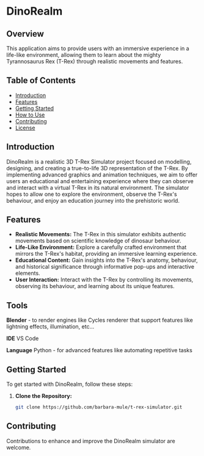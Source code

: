 # DinoRealm

## Overview
This application aims to provide users with an immersive experience in a life-like environment, allowing them to learn about the mighty Tyrannosaurus Rex (T-Rex) through realistic movements and features.

## Table of Contents

- [Introduction](#introduction)
- [Features](#features)
- [Getting Started](#getting-started)
- [How to Use](#how-to-use)
- [Contributing](#contributing)
- [License](#license)

## Introduction

DinoRealm is a realistic 3D T-Rex Simulator project focused on modelling, designing, and creating a true-to-life 3D representation of the T-Rex. By implementing advanced graphics and animation techniques, we aim to offer users an educational and entertaining experience where they can observe and interact with a virtual T-Rex in its natural environment. The simulator hopes to allow one to explore the environment, observe the T-Rex's behaviour, and enjoy an education journey into the prehistoric world.

## Features

- **Realistic Movements:** The T-Rex in this simulator exhibits authentic movements based on scientific knowledge of dinosaur behaviour.
- **Life-Like Environment:** Explore a carefully crafted environment that mirrors the T-Rex's habitat, providing an immersive learning experience.
- **Educational Content:** Gain insights into the T-Rex's anatomy, behaviour, and historical significance through informative pop-ups and interactive elements.
- **User Interaction:** Interact with the T-Rex by controlling its movements, observing its behaviour, and learning about its unique features.


## Tools
**Blender** - to render engines like Cycles renderer that support features like lightning effects, illumination, etc...

**IDE**
VS Code

**Language**
Python - for advanced features like automating repetitive tasks


## Getting Started

To get started with DinoRealm, follow these steps:

1. **Clone the Repository:**
   ```bash
   git clone https://github.com/barbara-mule/t-rex-simulator.git
   

## Contributing
Contributions to enhance and improve the DinoRealm simulator are welcome.
